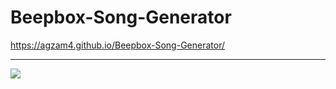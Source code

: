 # Beepbox-Song-Generator
https://agzam4.github.io/Beepbox-Song-Generator/
***
![](https://repository-images.githubusercontent.com/491239481/afe4ed50-0a27-4c09-be07-17262f8176ca)
